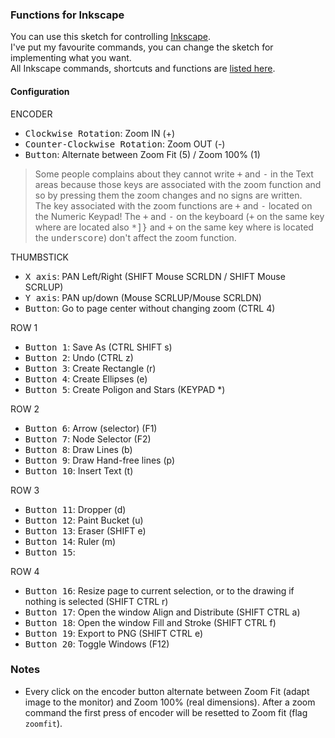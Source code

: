 ### Functions for Inkscape

You can use this sketch for controlling [Inkscape](https://inkscape.org/).  
I've put my favourite commands, you can change the sketch for implementing what you want.  
All Inkscape commands, shortcuts and functions are [listed here](https://inkscape.org/sk/doc/keys.html).

#### Configuration

ENCODER
- <kbd>Clockwise Rotation</kbd>: Zoom IN (+)
- <kbd>Counter-Clockwise Rotation</kbd>: Zoom OUT (-)
- <kbd>Button</kbd>: Alternate between Zoom Fit (5) / Zoom 100% (1)

> Some people complains about they cannot write <kbd>+</kbd> and <kbd>-</kbd> in the Text areas because those keys are associated with the zoom function and so by pressing them the zoom changes and no signs are written.  
The key associated with the zoom functions are <kbd>+</kbd> and <kbd>-</kbd> located on the Numeric Keypad! The <kbd>+</kbd> and <kbd>-</kbd> on the keyboard (<kbd>+</kbd> on the same key where are located also <kbd>*]}</kbd> and <kbd>+</kbd> on the same key where is located the <kbd>underscore</kbd>) don't affect the zoom function.

THUMBSTICK 
- <kbd>X axis</kbd>: PAN Left/Right (SHIFT Mouse SCRLDN / SHIFT Mouse SCRLUP)
- <kbd>Y axis</kbd>: PAN up/down (Mouse SCRLUP/Mouse SCRLDN)
- <kbd>Button</kbd>: Go to page center without changing zoom (CTRL 4)

ROW 1
- <kbd>Button 1</kbd>: Save As (CTRL SHIFT s)
- <kbd>Button 2</kbd>: Undo (CTRL z)
- <kbd>Button 3</kbd>: Create Rectangle (r)
- <kbd>Button 4</kbd>: Create Ellipses (e)
- <kbd>Button 5</kbd>: Create Poligon and Stars (KEYPAD *)

ROW 2
- <kbd>Button 6</kbd>: Arrow (selector) (F1)
- <kbd>Button 7</kbd>: Node Selector (F2)
- <kbd>Button 8</kbd>: Draw Lines (b)
- <kbd>Button 9</kbd>: Draw Hand-free lines (p)
- <kbd>Button 10</kbd>: Insert Text (t)

ROW 3
- <kbd>Button 11</kbd>: Dropper (d)
- <kbd>Button 12</kbd>: Paint Bucket (u)
- <kbd>Button 13</kbd>: Eraser (SHIFT e)
- <kbd>Button 14</kbd>: Ruler (m)
- <kbd>Button 15</kbd>: 

ROW 4
- <kbd>Button 16</kbd>: Resize page to current selection, or to the drawing if nothing is selected (SHIFT CTRL r)
- <kbd>Button 17</kbd>: Open the window Align and Distribute (SHIFT CTRL a)
- <kbd>Button 18</kbd>: Open the window Fill and Stroke (SHIFT CTRL f)
- <kbd>Button 19</kbd>: Export to PNG (SHIFT CTRL e)
- <kbd>Button 20</kbd>: Toggle Windows (F12)

### Notes
- Every click on the encoder button alternate between Zoom Fit (adapt image to the monitor) and Zoom 100% (real dimensions). After a zoom command the first press of encoder will be resetted to Zoom fit (flag `zoomfit`).
